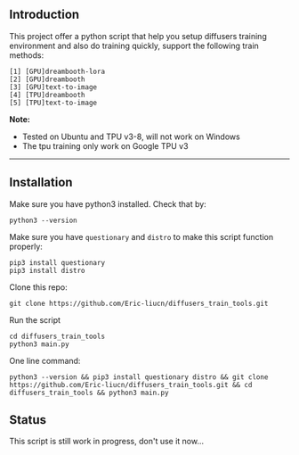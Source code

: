 ## Introduction

This project offer a python script that help you setup diffusers training environment and also do training quickly, support the following train methods:
```
[1] [GPU]dreambooth-lora
[2] [GPU]dreambooth
[3] [GPU]text-to-image
[4] [TPU]dreambooth
[5] [TPU]text-to-image
```
**Note:**  
* Tested on Ubuntu and TPU v3-8, will not work on Windows
* The tpu training only work on Google TPU v3

------------

## Installation

Make sure you have python3 installed.
Check that by:
```
python3 --version
```
Make sure you have `questionary` and `distro` to make this script function properly:
```
pip3 install questionary
pip3 install distro
```
Clone this repo:
```
git clone https://github.com/Eric-liucn/diffusers_train_tools.git
```
Run the script
```
cd diffusers_train_tools
python3 main.py
```

One line command:
```
python3 --version && pip3 install questionary distro && git clone https://github.com/Eric-liucn/diffusers_train_tools.git && cd diffusers_train_tools && python3 main.py
```

## Status

This script is still work in progress, don't use it now...
